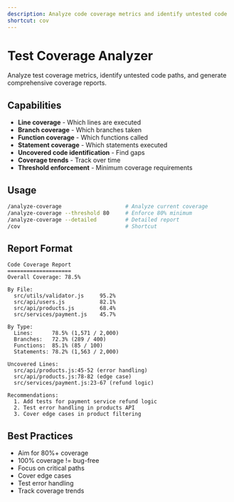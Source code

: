 ```yaml
---
description: Analyze code coverage metrics and identify untested code
shortcut: cov
---
```


# Test Coverage Analyzer

Analyze test coverage metrics, identify untested code paths, and generate comprehensive coverage reports.

## Capabilities

- **Line coverage** - Which lines are executed
- **Branch coverage** - Which branches taken
- **Function coverage** - Which functions called
- **Statement coverage** - Which statements executed
- **Uncovered code identification** - Find gaps
- **Coverage trends** - Track over time
- **Threshold enforcement** - Minimum coverage requirements

## Usage

```bash
/analyze-coverage                    # Analyze current coverage
/analyze-coverage --threshold 80     # Enforce 80% minimum
/analyze-coverage --detailed         # Detailed report
/cov                                 # Shortcut
```

## Report Format

```
Code Coverage Report
====================
Overall Coverage: 78.5%

By File:
  src/utils/validator.js     95.2%  
  src/api/users.js           82.1%  
  src/api/products.js        68.4%  ️
  src/services/payment.js    45.7%  

By Type:
  Lines:      78.5% (1,571 / 2,000)
  Branches:   72.3% (289 / 400)
  Functions:  85.1% (85 / 100)
  Statements: 78.2% (1,563 / 2,000)

Uncovered Lines:
  src/api/products.js:45-52 (error handling)
  src/api/products.js:78-82 (edge case)
  src/services/payment.js:23-67 (refund logic)

Recommendations:
  1. Add tests for payment service refund logic
  2. Test error handling in products API
  3. Cover edge cases in product filtering
```

## Best Practices

- Aim for 80%+ coverage
- 100% coverage != bug-free
- Focus on critical paths
- Cover edge cases
- Test error handling
- Track coverage trends
